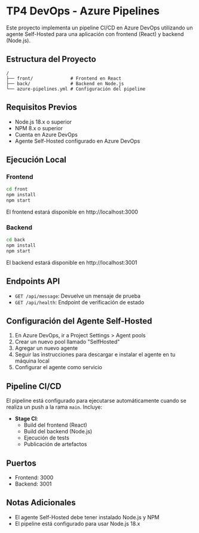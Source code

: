 # TP4 DevOps - Azure Pipelines

Este proyecto implementa un pipeline CI/CD en Azure DevOps utilizando un agente Self-Hosted para una aplicación con frontend (React) y backend (Node.js).

## Estructura del Proyecto

```
/
├── front/              # Frontend en React
├── back/               # Backend en Node.js
└── azure-pipelines.yml # Configuración del pipeline
```

## Requisitos Previos

- Node.js 18.x o superior
- NPM 8.x o superior
- Cuenta en Azure DevOps
- Agente Self-Hosted configurado en Azure DevOps

## Ejecución Local

### Frontend

```bash
cd front
npm install
npm start
```

El frontend estará disponible en http://localhost:3000

### Backend

```bash
cd back
npm install
npm start
```

El backend estará disponible en http://localhost:3001

## Endpoints API

- `GET /api/message`: Devuelve un mensaje de prueba
- `GET /api/health`: Endpoint de verificación de estado

## Configuración del Agente Self-Hosted

1. En Azure DevOps, ir a Project Settings > Agent pools
2. Crear un nuevo pool llamado "SelfHosted"
3. Agregar un nuevo agente
4. Seguir las instrucciones para descargar e instalar el agente en tu máquina local
5. Configurar el agente como servicio

## Pipeline CI/CD

El pipeline está configurado para ejecutarse automáticamente cuando se realiza un push a la rama `main`. Incluye:

- **Stage CI**:
  - Build del frontend (React)
  - Build del backend (Node.js)
  - Ejecución de tests
  - Publicación de artefactos

## Puertos

- Frontend: 3000
- Backend: 3001

## Notas Adicionales

- El agente Self-Hosted debe tener instalado Node.js y NPM
- El pipeline está configurado para usar Node.js 18.x